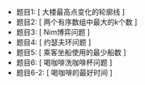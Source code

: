- 题目1: [ 大楼最高点变化的轮廓线 ]
- 题目2: [ 两个有序数组中最大的k个数 ]
- 题目3: [ Nim博弈问题 ]
- 题目4: [ 约瑟夫环问题 ]
- 题目5: [ 乘客坐船使用的最少船数 ]
- 题目6: [ 喝咖啡洗咖啡杯问题 ]
- 题目6-2: [ 喝咖啡的最好时间 ]